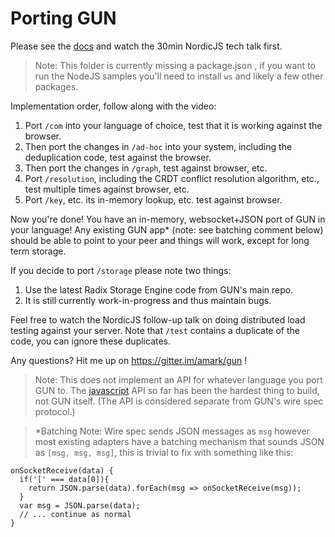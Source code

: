 # Porting GUN

Please see the [docs](http://gun.js.org/docs/Porting-GUN) and watch the 30min NordicJS tech talk first.

> Note: This folder is currently missing a package.json , if you want to run the NodeJS samples you'll need to install `ws` and likely a few other packages. 

Implementation order, follow along with the video:

1. Port `/com` into your language of choice, test that it is working against the browser.
2. Then port the changes in `/ad-hoc` into your system, including the deduplication code, test against the browser.
3. Then port the changes in `/graph`, test against browser, etc.
4. Port `/resolution`, including the CRDT conflict resolution algorithm, etc., test multiple times against browser, etc.
5. Port `/key`, etc. its in-memory lookup, etc. test against browser.

Now you're done! You have an in-memory, websocket+JSON port of GUN in your language! Any existing GUN app* (note: see batching comment below) should be able to point to your peer and things will work, except for long term storage.

If you decide to port `/storage` please note two things:

1. Use the latest Radix Storage Engine code from GUN's main repo.
2. It is still currently work-in-progress and thus maintain bugs.

Feel free to watch the NordicJS follow-up talk on doing distributed load testing against your server. Note that `/test` contains a duplicate of the code, you can ignore these duplicates.

Any questions? Hit me up on https://gitter.im/amark/gun !

> Note: This does not implement an API for whatever language you port GUN to. The [javascript](http://gun.js.org/docs/javascript) API so far has been the hardest thing to build, not GUN itself. (The API is considered separate from GUN's wire spec protocol.)


> *Batching Note: Wire spec sends JSON messages as `msg` however most existing adapters have a batching mechanism that sounds JSON as `[msg, msg, msg]`, this is trivial to fix with something like this:

```
onSocketReceive(data) {
  if('[' === data[0]){
    return JSON.parse(data).forEach(msg => onSocketReceive(msg));
  }
  var msg = JSON.parse(data);
  // ... continue as normal
}
```